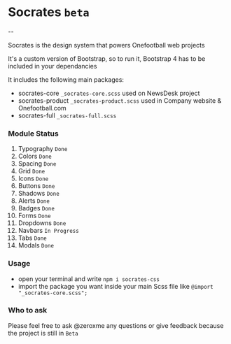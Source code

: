 
# Socrates `beta`
--

Socrates is the design system that powers Onefootball web projects

It's a custom version of Bootstrap, so to run it, Bootstrap 4 has to be included in your dependancies

It includes the following main packages:

- socrates-core `_socrates-core.scss` used on NewsDesk project
- socrates-product `_socrates-product.scss` used in Company website & Onefootball.com
- socrates-full `_socrates-full.scss`

### Module Status
1. Typography `Done`
2. Colors `Done`
3. Spacing `Done`
4. Grid `Done `
5. Icons `Done`
6. Buttons `Done`
7. Shadows `Done`
8. Alerts `Done`
9. Badges `Done`
10. Forms `Done`
11. Dropdowns `Done`
12. Navbars `In Progress`
13. Tabs `Done`
14. Modals `Done`

### Usage

- open your terminal and write `npm i socrates-css`
- import the package you want inside your main Scss file like `@import "_socrates-core.scss";`

### Who to ask
Please feel free to ask @zeroxme any questions or give feedback because the project is still in `Beta`